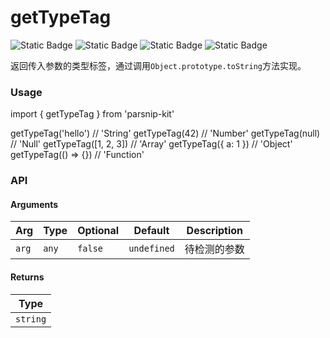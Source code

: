 # getTypeTag
![Static Badge](https://img.shields.io/badge/Statement%20Coverage-100.00%-brightgreen) ![Static Badge](https://img.shields.io/badge/Branch%20Coverage-100.00%-brightgreen) ![Static Badge](https://img.shields.io/badge/Function%20Coverage-100.00%-brightgreen) ![Static Badge](https://img.shields.io/badge/Line%20Coverage-100.00%-brightgreen)
      
返回传入参数的类型标签，通过调用`Object.prototype.toString`方法实现。

### Usage

import { getTypeTag } from 'parsnip-kit'

getTypeTag('hello') // 'String'
getTypeTag(42) // 'Number'
getTypeTag(null) // 'Null'
getTypeTag([1, 2, 3]) // 'Array'
getTypeTag({ a: 1 }) // 'Object'
getTypeTag(() => {}) // 'Function'


### API

#### Arguments

| Arg | Type | Optional | Default | Description |
| --- | --- | --- | --- | --- |
| `arg` | `any` | `false` | `undefined` | 待检测的参数  |

#### Returns

| Type |
| ---  |
| `string`  |